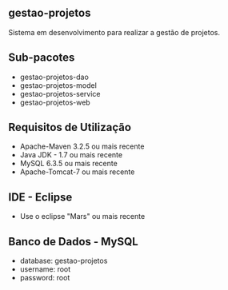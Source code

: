 ## gestao-projetos
Sistema em desenvolvimento para realizar a gestão de projetos.

## Sub-pacotes

* gestao-projetos-dao
* gestao-projetos-model
* gestao-projetos-service
* gestao-projetos-web

## Requisitos de Utilização
* Apache-Maven 3.2.5 ou mais recente
* Java JDK - 1.7 ou mais recente
* MySQL 6.3.5 ou mais recente
* Apache-Tomcat-7 ou mais recente

## IDE - Eclipse

* Use o eclipse "Mars" ou mais recente

## Banco de Dados - MySQL

* database: gestao-projetos
* username: root
* password: root
